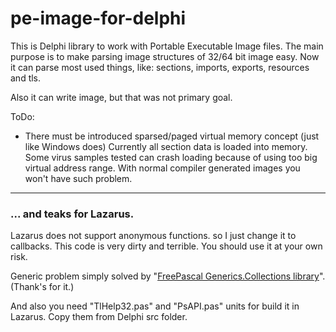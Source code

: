# pe-image-for-delphi

This is Delphi library to work with Portable Executable Image files.
The main purpose is to make parsing image structures of 32/64 bit image easy.
Now it can parse most used things, like: sections, imports, exports, resources and tls.

Also it can write image, but that was not primary goal.

ToDo:

- There must be introduced sparsed/paged virtual memory concept (just like Windows does)
  Currently all section data is loaded into memory.
  Some virus samples tested can crash loading because of using too big virtual address range.
  With normal compiler generated images you won't have such problem.


---

### ... and teaks for Lazarus.

Lazarus does not support anonymous functions. so I just change it to callbacks.
This code is very dirty and terrible. You should use it at your own risk.

Generic problem simply solved by "[FreePascal Generics.Collections library](https://github.com/dathox/generics.collections)".
(Thank's for it.)

And also you need "TlHelp32.pas" and "PsAPI.pas" units for build it in Lazarus.
Copy them from Delphi src folder.
